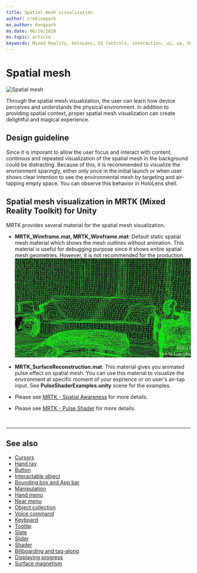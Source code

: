 ```yaml
---
title: Spatial mesh visualization
author: cre8ivepark
ms.author: dongpark
ms.date: 06/19/2020
ms.topic: article
keywords: Mixed Reality, HoloLens, UI Controls, interaction, ui, ux, UX Design, spatial UI, spatial interaction, 3D UI, 3D UX
---
```


# Spatial mesh

![Spatial mesh](images/UX/MRTK_PulseShader_SpatialMesh.gif)

Through the spatial mesh visualization, the user can learn how device perceives and understands the physical environment. In addition to providing spatial context, proper spatial mesh visualization can create delightful and magical experience.  

## Design guideline
Since it is imporant to allow the user focus and interact with content, continous and repeated visualization of the spatial mesh in the background could be distracting. Because of this, it is recommended to visualize the envrionment sparingly, either only once in the initial launch or when user shows clear intention to see the environmental mesh by targeting and air-tapping empty space. You can observe this behavior in HoloLens shell.
<br>


## Spatial mesh visualization in MRTK (Mixed Reality Toolkit) for Unity
MRTK provides several material for the spatial mesh visualization.

- **MRTK_Wireframe.mat, MRTK_Wireframe.mat**: Default static spatial mesh material which shows the mesh outlines without animation. This material is useful for debugging purpose since it shows entire spatial mesh geometries. However, it is not recommended for the production.
![Mesh surfaces covering a room](images/SurfaceReconstruction.jpg)

- **MRTK_SurfaceReconstruction.mat**: This material gives you animated pulse effect on spatial mesh. You can use this material to visualize the environment at specific moment of your exprience or on user's air-tap input. See **PulseShaderExamples.unity** scene for the examples.

* Please see [MRTK - Spatial Awareness](https://microsoft.github.io/MixedRealityToolkit-Unity/Documentation/SpatialAwareness/SpatialAwarenessGettingStarted.html) for more details.

* Please see [MRTK - Pulse Shader](https://microsoft.github.io/MixedRealityToolkit-Unity/Assets/MRTK/SDK/Experimental/PulseShader/README.html) for more details.

<br>

---

## See also

* [Cursors](cursors.md)
* [Hand ray](point-and-commit.md)
* [Button](button.md)
* [Interactable object](interactable-object.md)
* [Bounding box and App bar](app-bar-and-bounding-box.md)
* [Manipulation](direct-manipulation.md)
* [Hand menu](hand-menu.md)
* [Near menu](near-menu.md)
* [Object collection](object-collection.md)
* [Voice command](voice-input.md)
* [Keyboard](keyboard.md)
* [Tooltip](tooltip.md)
* [Slate](slate.md)
* [Slider](slider.md)
* [Shader](shader.md)
* [Billboarding and tag-along](billboarding-and-tag-along.md)
* [Displaying progress](progress.md)
* [Surface magnetism](surface-magnetism.md)
